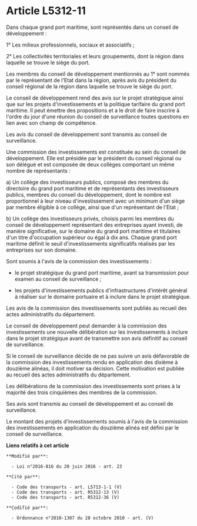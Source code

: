 # Article L5312-11

Dans chaque grand port maritime, sont représentés dans un conseil de développement : 

1° Les milieux professionnels, sociaux et associatifs ; 

2° Les collectivités territoriales et leurs groupements, dont la région dans laquelle se trouve le siège du port. 

Les membres du conseil de développement mentionnés au 1° sont nommés par le représentant de l'Etat dans la région, après avis
du président du conseil régional de la région dans laquelle se trouve le siège du port. 

Le conseil de développement rend des avis sur le projet stratégique ainsi que sur les projets d'investissements et la
politique tarifaire du grand port maritime. Il peut émettre des propositions et a le droit de faire inscrire à l'ordre du
jour d'une réunion du conseil de surveillance toutes questions en lien avec son champ de compétence. 

Les avis du conseil de développement sont transmis au conseil de surveillance. 

Une commission des investissements est constituée au sein du conseil de développement. Elle est présidée par le président du
conseil régional ou son délégué et est composée de deux collèges comportant un même nombre de représentants : 

a) Un collège des investisseurs publics, composé des membres du directoire du grand port maritime et de représentants des
investisseurs publics, membres du conseil du développement, dont le nombre est proportionnel à leur niveau d'investissement
avec un minimum d'un siège par membre éligible à ce collège, ainsi que d'un représentant de l'Etat ; 

b) Un collège des investisseurs privés, choisis parmi les membres du conseil de développement représentant des entreprises
ayant investi, de manière significative, sur le domaine du grand port maritime et titulaires d'un titre d'occupation
supérieur ou égal à dix ans. Chaque grand port maritime définit le seuil d'investissements significatifs réalisés par les
entreprises sur son domaine. 

Sont soumis à l'avis de la commission des investissements : 

- le projet stratégique du grand port maritime, avant sa transmission pour examen au conseil de surveillance ; 

- les projets d'investissements publics d'infrastructures d'intérêt général à réaliser sur le domaine portuaire et à inclure
dans le projet stratégique. 

Les avis de la commission des investissements sont publiés au recueil des actes administratifs du département. 

Le conseil de développement peut demander à la commission des investissements une nouvelle délibération sur les
investissements à inclure dans le projet stratégique avant de transmettre son avis définitif au conseil de surveillance. 

Si le conseil de surveillance décide de ne pas suivre un avis défavorable de la commission des investissements rendu en
application des dixième à douzième alinéas, il doit motiver sa décision. Cette motivation est publiée au recueil des actes
administratifs du département. 

Les délibérations de la commission des investissements sont prises à la majorité des trois cinquièmes des membres de la
commission. 

Ses avis sont transmis au conseil de développement et au conseil de surveillance. 

Le montant des projets d'investissements soumis à l'avis de la commission des investissements en application du douzième
alinéa est défini par le conseil de surveillance.

**Liens relatifs à cet article**

	**Modifié par**:

	  - Loi n°2016-816 du 20 juin 2016 - art. 23

	**Cité par**:

	  - Code des transports - art. L5713-1-1 (V)
	  - Code des transports - art. R5312-13 (V)
	  - Code des transports - art. R5312-36 (V)

	**Codifié par**:

	  - Ordonnance n°2010-1307 du 28 octobre 2010 - art. (V)

